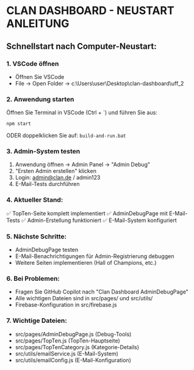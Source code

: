 # CLAN DASHBOARD - NEUSTART ANLEITUNG

## Schnellstart nach Computer-Neustart:

### 1. VSCode öffnen
- Öffnen Sie VSCode
- File → Open Folder → c:\Users\user\Desktop\clan-dashboard\uff_2

### 2. Anwendung starten
Öffnen Sie Terminal in VSCode (Ctrl + `) und führen Sie aus:
```bash
npm start
```

ODER doppelklicken Sie auf: `build-and-run.bat`

### 3. Admin-System testen
1. Anwendung öffnen → Admin Panel → "Admin Debug"
2. "Ersten Admin erstellen" klicken
3. Login: admin@clan.de / admin123
4. E-Mail-Tests durchführen

### 4. Aktueller Stand:
✅ TopTen-Seite komplett implementiert
✅ AdminDebugPage mit E-Mail-Tests
✅ Admin-Erstellung funktioniert
✅ E-Mail-System konfiguriert

### 5. Nächste Schritte:
- AdminDebugPage testen
- E-Mail-Benachrichtigungen für Admin-Registrierung debuggen
- Weitere Seiten implementieren (Hall of Champions, etc.)

### 6. Bei Problemen:
- Fragen Sie GitHub Copilot nach "Clan Dashboard AdminDebugPage"
- Alle wichtigen Dateien sind in src/pages/ und src/utils/
- Firebase-Konfiguration in src/firebase.js

### 7. Wichtige Dateien:
- src/pages/AdminDebugPage.js (Debug-Tools)
- src/pages/TopTen.js (TopTen-Hauptseite)
- src/pages/TopTenCategory.js (Kategorie-Details)
- src/utils/emailService.js (E-Mail-System)
- src/utils/emailConfig.js (E-Mail-Konfiguration)

